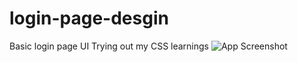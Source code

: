 # login-page-desgin
Basic login page UI 
Trying out my CSS learnings 
![App Screenshot](result.jpeg)
